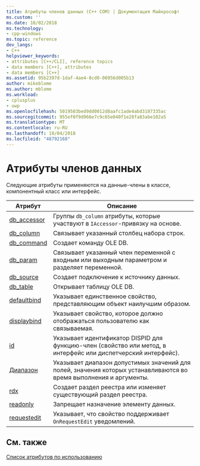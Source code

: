 ```yaml
---
title: Атрибуты членов данных (C++ COM) | Документация Майкрософт
ms.custom: ''
ms.date: 10/02/2018
ms.technology:
- cpp-windows
ms.topic: reference
dev_langs:
- C++
helpviewer_keywords:
- attributes [C++/CLI], reference topics
- data members [C++], attributes
- data members [C++]
ms.assetid: 95b2397d-1daf-4ae4-8cd0-06956d005b13
author: mikeblome
ms.author: mblome
ms.workload:
- cplusplus
- uwp
ms.openlocfilehash: 5019503bed9dd0012d8aafc1ade4abd3107335ac
ms.sourcegitcommit: 955ef0f9d966e7c9c65e040f1e28fa83abe102a5
ms.translationtype: MT
ms.contentlocale: ru-RU
ms.lasthandoff: 10/04/2018
ms.locfileid: "48792168"
---
```

# <a name="data-member-attributes"></a>Атрибуты членов данных

Следующие атрибуты применяются на данные-члены в классе, компонентный класс или интерфейс.

|Атрибут|Описание|
|---------------|-----------------|
|[db_accessor](db-accessor.md)|Группы `db_column` атрибуты, которые участвуют в `IAccessor`-привязку на основе.|
|[db_column](db-column.md)|Связывает указанный столбец набора строк.|
|[db_command](db-command.md)|Создает команду OLE DB.|
|[db_param](db-param.md)|Связывает указанный член переменной с входным или выходным параметром и разделяет переменной.|
|[db_source](db-source.md)|Создает подключение к источнику данных.|
|[db_table](db-table.md)|Открывает таблицу OLE DB.|
|[defaultbind](defaultbind.md)|Указывает единственное свойство, представляющим объект наилучшим образом.|
|[displaybind](displaybind.md)|Указывает свойство, которое должно отображаться пользователю как связываемая.|
|[id](id.md)|Указывает идентификатор DISPID для функцию-член (свойство или метод, в интерфейс или диспетчерский интерфейс).|
|[Диапазон](range-cpp.md)|Указывает диапазон допустимых значений для полей, значения которых устанавливаются во время выполнения и аргументы.|
|[rdx](rdx.md)|Создает раздел реестра или изменяет существующий раздел реестра.|
|[readonly](readonly-cpp.md)|Запрещает назначение элементу данных.|
|[requestedit](requestedit.md)|Указывает, что свойство поддерживает `OnRequestEdit` уведомлений.|

## <a name="see-also"></a>См. также

[Список атрибутов по использованию](attributes-by-usage.md)